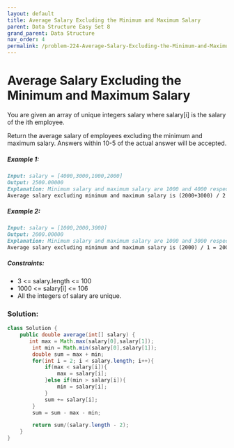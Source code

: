 ```yaml
---
layout: default
title: Average Salary Excluding the Minimum and Maximum Salary
parent: Data Structure Easy Set 8
grand_parent: Data Structure
nav_order: 4
permalink: /problem-224-Average-Salary-Excluding-the-Minimum-and-Maximum-Salary/
---
```

# Average Salary Excluding the Minimum and Maximum Salary

You are given an array of unique integers salary where salary[i] is the salary of the ith employee.

Return the average salary of employees excluding the minimum and maximum salary. Answers within 10-5 of the actual answer will be accepted.

##### Example 1:
```markdown
Input: salary = [4000,3000,1000,2000]
Output: 2500.00000
Explanation: Minimum salary and maximum salary are 1000 and 4000 respectively.
Average salary excluding minimum and maximum salary is (2000+3000) / 2 = 2500
```
##### Example 2:
```markdown
Input: salary = [1000,2000,3000]
Output: 2000.00000
Explanation: Minimum salary and maximum salary are 1000 and 3000 respectively.
Average salary excluding minimum and maximum salary is (2000) / 1 = 2000
```
##### Constraints:
* 3 <= salary.length <= 100
* 1000 <= salary[i] <= 106
* All the integers of salary are unique.

### Solution:
```java
class Solution {
    public double average(int[] salary) {
       int max = Math.max(salary[0],salary[1]);
        int min = Math.min(salary[0],salary[1]);
        double sum = max + min;
        for(int i = 2; i < salary.length; i++){
            if(max < salary[i]){
                max = salary[i];
            }else if(min > salary[i]){
                min = salary[i];
            }
            sum += salary[i];
        }
        sum = sum - max - min;

        return sum/(salary.length - 2);
    }
}
```